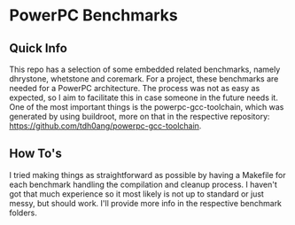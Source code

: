 # PowerPC Benchmarks

## Quick Info
This repo has a selection of some embedded related benchmarks, namely dhrystone, whetstone and coremark. For a project, these benchmarks are needed for a PowerPC architecture. The process was not as easy as expected, so I aim to facilitate this in case someone in the future needs it. One of the most important things is the powerpc-gcc-toolchain, which was generated by using buildroot, more on that in the respective repository: https://github.com/tdh0ang/powerpc-gcc-toolchain. 

## How To's
I tried making things as straightforward as possible by having a Makefile for each benchmark handling the compilation and cleanup process. I haven't got that much experience so it most likely is not up to standard or just messy, but should work. I'll provide more info in the respective benchmark folders. 


